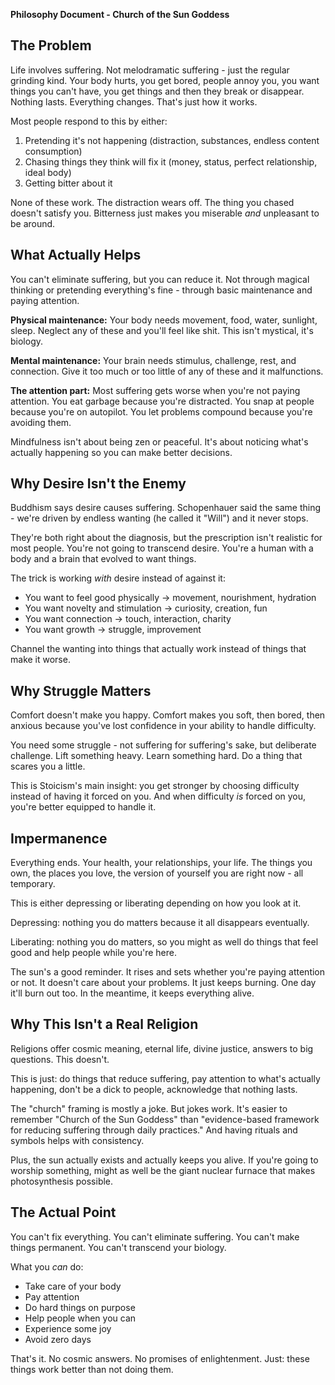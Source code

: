 **Philosophy Document - Church of the Sun Goddess**

## The Problem

Life involves suffering. Not melodramatic suffering - just the regular grinding kind. Your body hurts, you get bored, people annoy you, you want things you can't have, you get things and then they break or disappear. Nothing lasts. Everything changes. That's just how it works.

Most people respond to this by either:
1. Pretending it's not happening (distraction, substances, endless content consumption)
2. Chasing things they think will fix it (money, status, perfect relationship, ideal body)
3. Getting bitter about it

None of these work. The distraction wears off. The thing you chased doesn't satisfy you. Bitterness just makes you miserable *and* unpleasant to be around.

## What Actually Helps

You can't eliminate suffering, but you can reduce it. Not through magical thinking or pretending everything's fine - through basic maintenance and paying attention.

**Physical maintenance:** Your body needs movement, food, water, sunlight, sleep. Neglect any of these and you'll feel like shit. This isn't mystical, it's biology.

**Mental maintenance:** Your brain needs stimulus, challenge, rest, and connection. Give it too much or too little of any of these and it malfunctions.

**The attention part:** Most suffering gets worse when you're not paying attention. You eat garbage because you're distracted. You snap at people because you're on autopilot. You let problems compound because you're avoiding them.

Mindfulness isn't about being zen or peaceful. It's about noticing what's actually happening so you can make better decisions.

## Why Desire Isn't the Enemy

Buddhism says desire causes suffering. Schopenhauer said the same thing - we're driven by endless wanting (he called it "Will") and it never stops.

They're both right about the diagnosis, but the prescription isn't realistic for most people. You're not going to transcend desire. You're a human with a body and a brain that evolved to want things.

The trick is working *with* desire instead of against it:
- You want to feel good physically → movement, nourishment, hydration
- You want novelty and stimulation → curiosity, creation, fun
- You want connection → touch, interaction, charity
- You want growth → struggle, improvement

Channel the wanting into things that actually work instead of things that make it worse.

## Why Struggle Matters

Comfort doesn't make you happy. Comfort makes you soft, then bored, then anxious because you've lost confidence in your ability to handle difficulty.

You need some struggle - not suffering for suffering's sake, but deliberate challenge. Lift something heavy. Learn something hard. Do a thing that scares you a little.

This is Stoicism's main insight: you get stronger by choosing difficulty instead of having it forced on you. And when difficulty *is* forced on you, you're better equipped to handle it.

## Impermanence

Everything ends. Your health, your relationships, your life. The things you own, the places you love, the version of yourself you are right now - all temporary.

This is either depressing or liberating depending on how you look at it.

Depressing: nothing you do matters because it all disappears eventually.

Liberating: nothing you do matters, so you might as well do things that feel good and help people while you're here.

The sun's a good reminder. It rises and sets whether you're paying attention or not. It doesn't care about your problems. It just keeps burning. One day it'll burn out too. In the meantime, it keeps everything alive.

## Why This Isn't a Real Religion

Religions offer cosmic meaning, eternal life, divine justice, answers to big questions. This doesn't.

This is just: do things that reduce suffering, pay attention to what's actually happening, don't be a dick to people, acknowledge that nothing lasts.

The "church" framing is mostly a joke. But jokes work. It's easier to remember "Church of the Sun Goddess" than "evidence-based framework for reducing suffering through daily practices." And having rituals and symbols helps with consistency.

Plus, the sun actually exists and actually keeps you alive. If you're going to worship something, might as well be the giant nuclear furnace that makes photosynthesis possible.

## The Actual Point

You can't fix everything. You can't eliminate suffering. You can't make things permanent. You can't transcend your biology.

What you *can* do:
- Take care of your body
- Pay attention
- Do hard things on purpose
- Help people when you can
- Experience some joy
- Avoid zero days

That's it. No cosmic answers. No promises of enlightenment. Just: these things work better than not doing them.